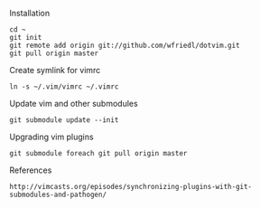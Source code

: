 Installation

    cd ~
    git init
    git remote add origin git://github.com/wfriedl/dotvim.git
    git pull origin master

Create symlink for vimrc

    ln -s ~/.vim/vimrc ~/.vimrc

Update vim and other submodules

    git submodule update --init


Upgrading vim plugins

    git submodule foreach git pull origin master


References

    http://vimcasts.org/episodes/synchronizing-plugins-with-git-submodules-and-pathogen/
